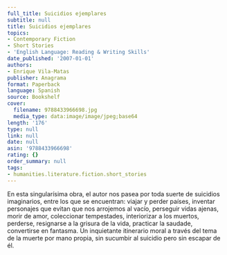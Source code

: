 ```yaml
---
full_title: Suicidios ejemplares
subtitle: null
title: Suicidios ejemplares
topics:
- Contemporary Fiction
- Short Stories
- 'English Language: Reading & Writing Skills'
date_published: '2007-01-01'
authors:
- Enrique Vila-Matas
publisher: Anagrama
format: Paperback
language: Spanish
source: Bookshelf
cover:
  filename: 9788433966698.jpg
  media_type: data:image/image/jpeg;base64
length: '176'
type: null
link: null
date: null
asin: '9788433966698'
rating: {}
order_summary: null
tags:
- humanities.literature.fiction.short_stories
---
```

En esta singularísima obra, el autor nos pasea por toda suerte de suicidios imaginarios, entre los que se encuentran: viajar y perder países, inventar personajes que evitan que nos arrojemos al vacío, perseguir vidas ajenas, morir de amor, coleccionar tempestades, interiorizar a los muertos, perderse, resignarse a la grisura de la vida, practicar la saudade, convertirse en fantasma. Un inquietante itinerario moral a través del tema de la muerte por mano propia, sin sucumbir al suicidio pero sin escapar de él.
